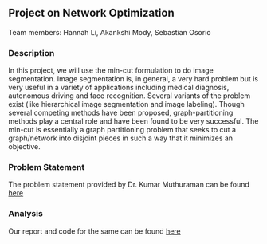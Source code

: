 ## Project on Network Optimization

Team members: Hannah Li, Akankshi Mody, Sebastian Osorio

### Description
In this project, we will use the min-cut formulation to do image segmentation. 
Image segmentation is, in general, a very hard problem but is very useful in a variety of applications including medical diagnosis, autonomous driving and face recognition. 
Several variants of the problem exist (like hierarchical image segmentation and image labeling). 
Though several competing methods have been proposed, graph-partitioning methods play a central role and have been found to be very successful. 
The min-cut is essentially a graph partitioning problem that seeks to cut a graph/network into disjoint pieces in such a way that it minimizes an objective.

### Problem Statement
The problem statement provided by Dr. Kumar Muthuraman can be found [here](https://github.com/akankshimody/Stochastic-Control-and-Optimization/blob/master/Group%20Project%204%20-%20Network%20Optimization/Project%204%20Network%20Optimization%20-%20Problem%20Statement.pdf)

### Analysis
Our report and code for the same can be found [here](https://github.com/akankshimody/Stochastic-Control-and-Optimization/blob/master/Group%20Project%204%20-%20Network%20Optimization/Project%204%20Report.pdf)
